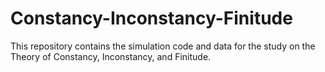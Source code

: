 # Constancy-Inconstancy-Finitude
This repository contains the simulation code and data for the study on the Theory of Constancy, Inconstancy, and Finitude.
